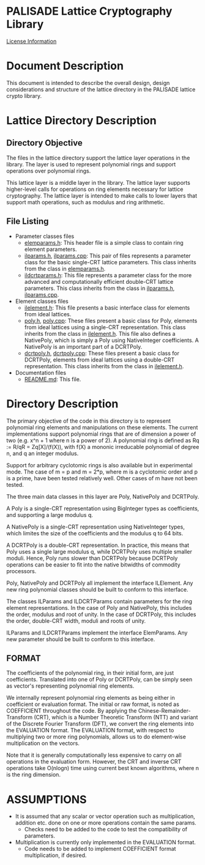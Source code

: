 PALISADE Lattice Cryptography Library
=====================================

[License Information](License.md)

Document Description
===================
This document is intended to describe the overall design, design considerations and structure of the lattice directory in the PALISADE lattice crypto library.

Lattice Directory Description
=============================

Directory Objective
-------------------
The files in the lattice directory support the lattice layer operations in the library.  The layer is used to represent polynomial rings
and support operations over polynomial rings.

This lattice layer is a middle layer in the library.
The lattice layer supports higher-level calls for operations on ring elements necessary for lattice cryptography.
The lattice layer is intended to make calls to lower layers that support math operations, such as modulus and ring arithmetic.

File Listing
------------

* Parameter classes files
  - [elemparams.h](elemparams.h): This header file is a simple class to contain ring element parameters.
  - [ilparams.h](ilparams.h), [ilparams.cpp](../../lib/lattice/ilparams.cpp): This pair of files represents a parameter class for the basic single-CRT lattice parameters.  This class inherits from the class in [elemparams.h](src/lib/lattice/elemparams.h).
  - [ildcrtparams.h](ildcrtparams.h): This file represents a parameter class for the more advanced and computationally efficient double-CRT lattice parameters.  This class inherits from the class in [ilparams.h](ilparams.h), [ilparams.cpp](../../lib/lattice/ilparams.cpp).
* Element classes files
  - [ilelement.h](ilelement.h): This file presents a basic interface class for elements from ideal lattices.
  - [poly.h](poly.h), [poly.cpp](../../lib/lattice/poly.cpp): These files present a basic class for Poly, elements from ideal lattices using a single-CRT representation.  This class inherits from the class in [ilelement.h](ilelement.h). This file also defines a NativePoly, which is simply a Poly using NativeInteger coefficients. A NativePoly is an important part of a DCRTPoly.
  - [dcrtpoly.h](dcrtpoly.h), [dcrtpoly.cpp](../../lib/lattice/dcrtpoly.cpp): These files present a basic class for DCRTPoly, elements from ideal lattices using a double-CRT representation.  This class inherits from the class in [ilelement.h](ilelement.h).
* Documentation files
  - [README.md](README.md): This file.



Directory Description
=====================

The primary objective of the code in this directory is to represent polynomial ring elements and manipulations on these elements.  The current implementations support polynomial rings that are of dimension a power of two (e.g. x^n + 1 where n is a power of 2).  A polynomial ring is defined as Rq := R/qR = Zq[X]/(f(X)), with f(X) a mononic irreducable polynomial of degree n, and q an integer modulus.

Support for arbitrary cyclotomic rings is also available but in experimental mode. The case of m = p and m = 2*p, where m is a cyclotomic order and p is a prime, have been tested relatively well. Other cases of m have not been tested.

The three main data classes in this layer are Poly, NativePoly and DCRTPoly.

A Poly is a single-CRT representation using BigInteger types as coefficients, and supporting a large modulus q.

A NativePoly is a single-CRT representation using NativeInteger types, which limites the size of the coefficients and the modulus q to 64 bits.

A DCRTPoly is a double-CRT representation.  In practice, this means that Poly uses a single large modulus q, while  DCRTPoly uses multiple smaller moduli.  Hence, Poly runs slower than DCRTPoly because DCRTPoly operations can be easier to fit into the native bitwidths of commodity processors.

Poly, NativePoly and DCRTPoly all implement the interface ILElement.  Any new ring polynomial classes should be built to conform to this interface.

The classes ILParams and ILDCRTParams contain parameters for the ring element representations.  In the case of Poly and NativePoly, this includes the order, modulus and root of unity.  In the case of DCRTPoly, this includes the order, double-CRT width, moduli and roots of unity.

ILParams and ILDCRTParams implement the interface ElemParams.  Any new parameter should be built to conform to this interface.

FORMAT
------
The coefficients of the polynomial ring, in their initial form, are just coefficients.
Translated into one of Poly or DCRTPoly, can be simply seen
as vector's representing polynomial ring elements.

We internally represent polynomial ring elements as being either in coefficient or evaluation format.  The initial or raw format, is noted as COEFFICIENT throughout the code. By applying the Chinese-Remainder-Transform (CRT), which is a Number Theoretic Transform (NTT)  and variant of the Discrete Fourier Transform (DFT), we convert the ring elements into the EVALUATION format. The EVALUATION format, with respect to multiplying two or more ring polynomials, allows us to do element-wise multiplication on the vectors.

Note that it is generally computationally less expensive to carry on all operations in the evaluation form.  However, the CRT and inverse CRT operations take O(nlogn) time using current best known algorithms, where n is the ring dimension.

ASSUMPTIONS
===========

* It is assumed that any scalar or vector operation such as multiplication, addition etc. done on one or more operations contain the same params.
  - Checks need to be added to the code to test the compatibility of parameters.
* Multiplication is currently only implemented in the EVALUATION format.
  - Code needs to be added to implement COEFFICIENT format multiplication, if desired.
